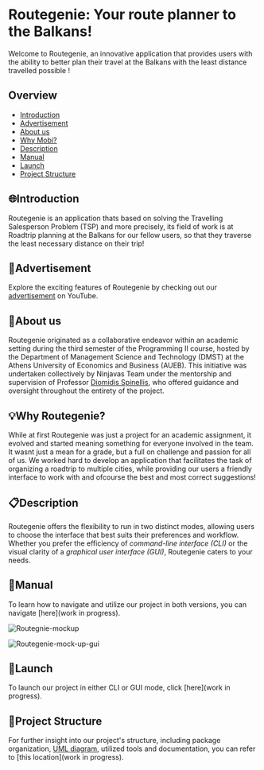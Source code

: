 # Routegenie: Your route planner to the Balkans!

Welcome to Routegenie, an innovative application that provides users with the ability to better plan their travel at the Balkans with the least distance travelled possible !

## Overview 
- [Introduction](#introduction)
- [Advertisement](#advertisement)
- [About us](#about-us)
- [Why Mobi?](#why-mobi)
- [Description](#description)
- [Manual](#manual)
- [Launch](#launch)
- [Project Structure](#project-structure)

    

## 🌐Introduction
Routegenie is an application thats based on solving the Travelling Salesperson Problem (TSP) and more precisely, its field of work is at Roadtrip planning at the Balkans for our fellow users, so that they traverse the least necessary distance on their trip!

## 📢Advertisement
Explore the exciting features of Routegenie by checking out our [advertisement](pending) on YouTube.


## 📌About us
Routegenie originated as a collaborative endeavor within an academic setting during the third semester of the Programming II course, hosted by the Department of Management Science and Technology (DMST) at the Athens University of Economics and Business (AUEB). This initiative was undertaken collectively by Ninjavas Team under the mentorship and supervision of Professor [Diomidis Spinellis](https://github.com/dspinellis), who offered guidance and oversight throughout the entirety of the project.

## 💡Why Routegenie?
While at first Routegenie was just a project for an academic assignment, it evolved and started meaning something for everyone involved in the team. It wasnt just a mean for a grade, but a full on challenge and passion for all of us. We worked hard to develop an application that facilitates the task of organizing a roadtrip to multiple cities, while providing our users a friendly interface to work with and ofcourse the best and most correct suggestions!


## 📋Description
Routegenie offers the flexibility to run in two distinct modes, allowing users to choose the interface that best suits their preferences and workflow. Whether you prefer the efficiency of _command-line interface (CLI)_ or the visual clarity of a _graphical user interface (GUI)_, Routegenie caters to your needs.

## 📘Manual
To learn how to navigate and utilize our project in both versions, you can navigate [here](work in progress).

![Routegnie-mockup](pending)


![Routegenie-mock-up-gui](pending)

## 🚀Launch
To launch our project in either CLI or GUI mode, click [here](work in progress).

## 🔗Project Structure
For further insight into our project's structure, including package organization, [UML diagram](pending), utilized tools and documentation, you can refer to [this location](work in progress).